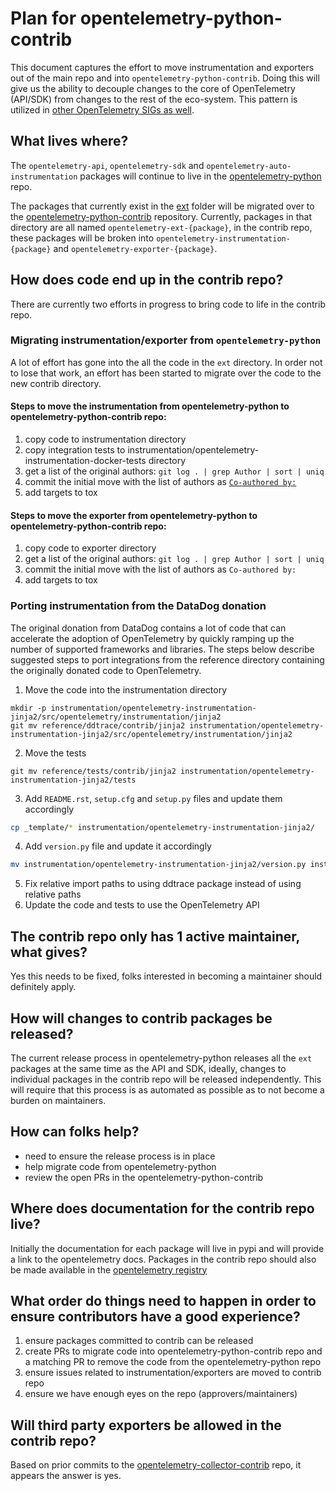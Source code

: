 # Plan for opentelemetry-python-contrib
This document captures the effort to move instrumentation and exporters out of the main repo and into `opentelemetry-python-contrib`. Doing this will give us the ability to decouple changes to the core of OpenTelemetry (API/SDK) from changes to the rest of the eco-system. This pattern is utilized in [other OpenTelemetry SIGs as well](https://github.com/open-telemetry?q=contrib&type=&language=).

## What lives where?
The `opentelemetry-api`, `opentelemetry-sdk` and `opentelemetry-auto-instrumentation` packages will continue to live in the [opentelemetry-python](https://github.com/open-telemetry/opentelemetry-python) repo.

The packages that currently exist in the [ext](https://github.com/open-telemetry/opentelemetry-python/tree/master/ext) folder will be migrated over to the [opentelemetry-python-contrib](https://github.com/open-telemetry/opentelemetry-python-contrib) repository. Currently, packages in that directory are all named `opentelemetry-ext-{package}`, in the contrib repo, these packages will be broken into `opentelemetry-instrumentation-{package}` and `opentelemetry-exporter-{package}`.

## How does code end up in the contrib repo?
There are currently two efforts in progress to bring code to life in the contrib repo.

### Migrating instrumentation/exporter from `opentelemetry-python`
A lot of effort has gone into the all the code in the `ext` directory. In order not to lose that work, an effort has been started to migrate over the code to the new contrib directory.

#### Steps to move the instrumentation from opentelemetry-python to opentelemetry-python-contrib repo:
1. copy code to instrumentation directory
2. copy integration tests to instrumentation/opentelemetry-instrumentation-docker-tests directory
3. get a list of the original authors: `git log . | grep Author | sort | uniq`
4. commit the initial move with the list of authors as [`Co-authored by:`](https://help.github.com/en/github/committing-changes-to-your-project/creating-a-commit-with-multiple-authors)
5. add targets to tox

#### Steps to move the exporter from opentelemetry-python to opentelemetry-python-contrib repo:
1. copy code to exporter directory
2. get a list of the original authors: `git log . | grep Author | sort | uniq`
3. commit the initial move with the list of authors as `Co-authored by:`
4. add targets to tox

### Porting instrumentation from the DataDog donation
The original donation from DataDog contains a lot of code that can accelerate the adoption of OpenTelemetry by quickly ramping up the number of supported frameworks and libraries. The steps below describe suggested steps to port integrations from the reference directory containing the originally donated code to OpenTelemetry.

1. Move the code into the instrumentation directory
```
mkdir -p instrumentation/opentelemetry-instrumentation-jinja2/src/opentelemetry/instrumentation/jinja2
git mv reference/ddtrace/contrib/jinja2 instrumentation/opentelemetry-instrumentation-jinja2/src/opentelemetry/instrumentation/jinja2
```
2. Move the tests
```
git mv reference/tests/contrib/jinja2 instrumentation/opentelemetry-instrumentation-jinja2/tests
```
3. Add `README.rst`, `setup.cfg` and `setup.py` files and update them accordingly
```bash
cp _template/* instrumentation/opentelemetry-instrumentation-jinja2/
```
4. Add `version.py` file and update it accordingly
```bash
mv instrumentation/opentelemetry-instrumentation-jinja2/version.py instrumentation/opentelemetry-instrumentation-jinja2/src/opentelemetry/instrumentation/jinja2/version.py
```
5. Fix relative import paths to using ddtrace package instead of using relative paths
6. Update the code and tests to use the OpenTelemetry API

## The contrib repo only has 1 active maintainer, what gives?
Yes this needs to be fixed, folks interested in becoming a maintainer should definitely apply.

## How will changes to contrib packages be released?
The current release process in opentelemetry-python releases all the `ext` packages at the same time as the API and SDK, ideally, changes to individual packages in the contrib repo will be released independently. This will require that this process is as automated as possible as to not become a burden on maintainers.

## How can folks help?
- need to ensure the release process is in place
- help migrate code from opentelemetry-python
- review the open PRs in the opentelemetry-python-contrib

## Where does documentation for the contrib repo live?
Initially the documentation for each package will live in pypi and will provide a link to the opentelemetry docs. Packages in the contrib repo should also be made available in the [opentelemetry registry](https://opentelemetry.io/registry/)

## What order do things need to happen in order to ensure contributors have a good experience?
1. ensure packages committed to contrib can be released
2. create PRs to migrate code into opentelemetry-python-contrib repo and a matching PR to remove the code from the opentelemetry-python repo
3. ensure issues related to instrumentation/exporters are moved to contrib repo
4. ensure we have enough eyes on the repo (approvers/maintainers)

## Will third party exporters be allowed in the contrib repo?
Based on prior commits to the [opentelemetry-collector-contrib](https://github.com/open-telemetry/opentelemetry-collector-contrib) repo, it appears the answer is yes.
